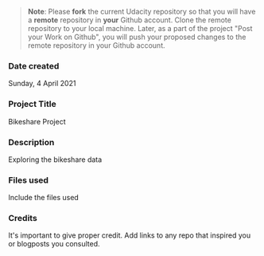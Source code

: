>**Note**: Please **fork** the current Udacity repository so that you will have a **remote** repository in **your** Github account. Clone the remote repository to your local machine. Later, as a part of the project "Post your Work on Github", you will push your proposed changes to the remote repository in your Github account.

### Date created
Sunday, 4 April 2021

### Project Title
Bikeshare Project

### Description
Exploring the bikeshare data

### Files used
Include the files used

### Credits
It's important to give proper credit. Add links to any repo that inspired you or blogposts you consulted.

